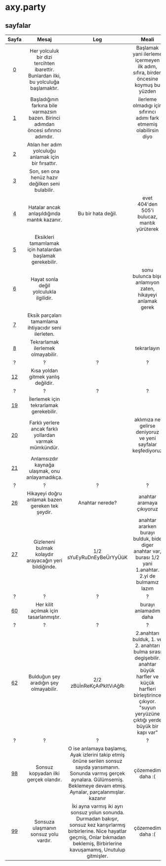 # axy.party

## sayfalar
Sayfa | Mesaj | Log | Meali | Varış
|:---:|:---:|:---:|:---:|:---:
[0](https://axy.party/0) | Her yolculuk bir dizi tercihten ibarettir. Bunlardan ilki, bu yolculuğa başlamaktır. | | Başlamak yani ilerleme içermeyen ilk adım, sıfıra, birden öncesine koymuş bu yüzden | [1](https://axy.party/1) veya [2](https://axy.party/2)
[1](https://axy.party/1) | Başladığının farkına bile varmazsın bazen. Birinci adımdan öncesi sıfırıncı adımdır. | | ilerleme olmadıgı için sıfırıncı adımı fark etmemiş olabilirsin diyo | [0](https://axy.party/0) veya [2](https://axy.party/2)
[2](https://axy.party/2) | Atılan her adım yolculuğu anlamak için bir fırsattır. | | | [3](https://axy.party/3)
[3](https://axy.party/3) | Son, sen ona henüz hazır değilken seni bulabilir. | | | [4](https://axy.party/404)
[4](https://axy.party/404) | Hatalar ancak anlaşıldığında mantık kazanır. | Bu bir hata değil. | evet 404'den 505'i bulucaz, mantık yürüterek | [5](https://axy.party/505) veya [6](https://axy.party/6)
[5](https://axy.party/505) | Eksikleri tamamlamak için hatalardan başlamak gerekebilir. | | | 
[6](https://axy.party/6) | Hayat sonla değil yolculukla ilgilidir. | | sonu bulunca bişe anlamıyon zaten, hikayeyi anlamak gerek | [7](https://axy.party/7)
[7](https://axy.party/7) | Eksik parçaları tamamlama ihtiyacıdır seni ilerleten. | | | [8](https://axy.party/8)
[8](https://axy.party/8) | Tekrarlamak ilerlemek olmayabilir. | | tekrarlayın | [19](https://axy.party/19)
? | ? | ? | ? | ?
[12](https://axy.party/kaynak/dosya) | Kısa yoldan gitmek yanlış değildir. | | | 
? | ? | ? | ? | ?
[19](https://axy.party/19) | İlerlemek için tekrarlamak gerekebilir. | | | [20](https://axy.party/20)
[20](https://axy.party/20) | Farklı yerlere ancak farklı yollardan varmak mümkündür. | | aklımıza ne gelirse deniyoruz ve yeni sayfalar keşfediyoruz | 
[21](https://axy.party/kaynak) | Anlamsızdır kaynağa ulaşmak, onu anlayamadıkça. | | | 
? | ? | ? | ? | ?
[26](https://axy.party/paspas) | Hikayeyi doğru anlamak bazen gereken tek şeydir. | Anahtar nerede? | anahtar aramaya çıkıyoruz | [27](https://axy.party/paspas/anahtar) veya [62](https://axy.party/anahtar)
[27](https://axy.party/paspas/anahtar) | Gizleneni bulmak kolaydır arayacağın yeri bildiğinde. | 1/2 sYuEyRuDnEyBeÜrYyÜüK | anahtar ararken burayı bulduk, bide diger anahtar var, burası 1/2 yani 1.anahtar. 2.yi de bulmamız lazım | [62](https://axy.party/anahtar)
? | ? | ? | ? | ?
[60](https://axy.party/9/9/9/9/9/9/9/9/8) | Her kilit açılmak için tasarlanmıştır. | | burayı anlamadım daha |
? | ? | ? | ? | ?
[62](https://axy.party/anahtar) | Bulduğun şey aradığın şey olmayabilir. | 2/2 zBüİnReKçAıPkItVıAğRı | 2.anahtarı bulduk, 1. ve 2. anahtarı bulma sırası degişebilir. anahtar büyük harfler ve küçük harfleri birleştirince çıkıyor. "suyun yeryüzüne çıktığı yerde büyük bir kapı var" | [27](https://axy.party/paspas/anahtar) veya [21](https://axy.party/kaynak)
? | ? | ? | ? | ?
[98](https://axy.party/999999999) | Sonsuz kopyadan ilki gerçek olandır. | O ise anlamaya başlamış, Ayak izlerini takip etmiş önüne serilen sonsuz sayıda yansımanın. Sonunda varmış gerçek aynalara. Gülümsemiş. Beklemeye devam etmiş. Aynalar, parçalanmışlar. kazanır | çözemedim daha :( | [99](https://axy.party/1000000000)
[99](https://axy.party/1000000000) | Sonsuza ulaşmanın sonsuz yolu vardır. | İki ayna varmış iki ayrı sonsuz yolun sonunda. Durmadan bakışır, sonsuz kez karışırlarmış birbirlerine. Nice hayatlar geçmiş, Onlar bıkmadan beklemiş, Birbirlerine kavuşamamış, Unutulup gitmişler. | çözemedim daha :( | [98](https://axy.party/999999999)
